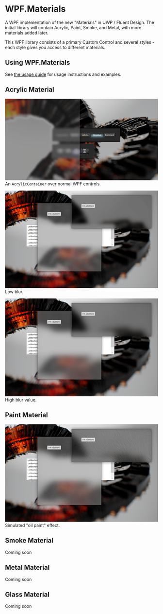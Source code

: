 # WPF.Materials
A WPF implementation of the new "Materials" in UWP / Fluent Design. The initial library will contain Acrylic, Paint, Smoke, and Metal, with more materials added later.

This WPF library consists of a primary Custom Control and several styles - each style gives you access to different materials.

## Using WPF.Materials
See [the usage guide](examples.md) for usage instructions and examples.


## Acrylic Material
![](Acrylic-001.png)
An `AcrylicContainer` over normal WPF controls.

![](Acrylic-003.png)
Low blur.

![](Acrylic-002.png)
High blur value.

## Paint Material
![](Acrylic-004.png)
Simulated "oil paint" effect.

## Smoke Material
Coming soon

## Metal Material
Coming soon

## Glass Material
Coming soon
